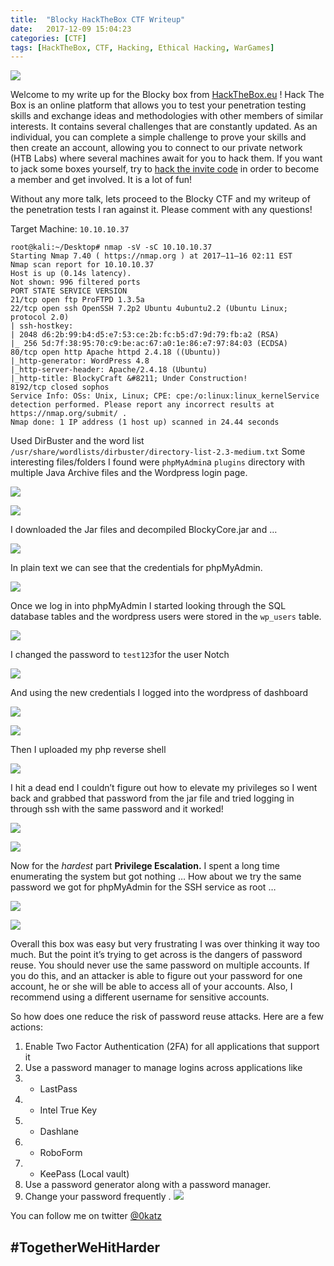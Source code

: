 ```yaml
---
title:  "Blocky HackTheBox CTF Writeup"
date:   2017-12-09 15:04:23
categories: [CTF]
tags: [HackTheBox, CTF, Hacking, Ethical Hacking, WarGames]
---
```


![](https://cdn-images-1.medium.com/max/800/1*NfL_pvv2rFuWhFwS7xUJ-g.png)


Welcome to my write up for the Blocky box from [HackTheBox.eu](https://www.hackthebox.eu/) !
Hack The Box is an online platform that allows you to test your penetration testing skills and exchange ideas and methodologies with other members of similar interests. It contains several challenges that are constantly updated.
As an individual, you can complete a simple challenge to prove your skills and then create an account, allowing you to connect to our private network (HTB Labs) where several machines await for you to hack them.
If you want to jack some boxes yourself, try to [hack the invite code](https://www.hackthebox.eu/invite) in order to become a member and get involved. It is a lot of fun!

Without any more talk, lets proceed to the Blocky CTF and my writeup of the penetration tests I ran against it. Please comment with any questions!


Target Machine: `10.10.10.37`


    root@kali:~/Desktop# nmap -sV -sC 10.10.10.37
    Starting Nmap 7.40 ( https://nmap.org ) at 2017–11–16 02:11 EST
    Nmap scan report for 10.10.10.37
    Host is up (0.14s latency).
    Not shown: 996 filtered ports
    PORT STATE SERVICE VERSION
    21/tcp open ftp ProFTPD 1.3.5a
    22/tcp open ssh OpenSSH 7.2p2 Ubuntu 4ubuntu2.2 (Ubuntu Linux; protocol 2.0)
    | ssh-hostkey:
    | 2048 d6:2b:99:b4:d5:e7:53:ce:2b:fc:b5:d7:9d:79:fb:a2 (RSA)
    |_ 256 5d:7f:38:95:70:c9:be:ac:67:a0:1e:86:e7:97:84:03 (ECDSA)
    80/tcp open http Apache httpd 2.4.18 ((Ubuntu))
    |_http-generator: WordPress 4.8
    |_http-server-header: Apache/2.4.18 (Ubuntu)
    |_http-title: BlockyCraft &#8211; Under Construction!
    8192/tcp closed sophos
    Service Info: OSs: Unix, Linux; CPE: cpe:/o:linux:linux_kernelService detection performed. Please report any incorrect results at https://nmap.org/submit/ .
    Nmap done: 1 IP address (1 host up) scanned in 24.44 seconds

Used DirBuster and the word list `/usr/share/wordlists/dirbuster/directory-list-2.3-medium.txt` Some interesting files/folders I found were `phpMyAdmin`a `plugins` directory with multiple Java Archive files and the Wordpress login page.


![](https://cdn-images-1.medium.com/max/800/1*c5rFpft213VIdwmZtojWMA.png)

![](https://cdn-images-1.medium.com/max/800/1*6u1ACcGZ3Yh1WtE-v4OC7A.png)


I downloaded the Jar files and decompiled BlockyCore.jar and …

![](https://cdn-images-1.medium.com/max/800/1*A-75IhKB-XSVltYajm_feA.png)


In plain text we can see that the credentials for phpMyAdmin.

![](https://cdn-images-1.medium.com/max/1000/1*nfFODtNW6i_LYxwZ2G0C3Q.png)


Once we log in into phpMyAdmin I started looking through the SQL database tables and the wordpress users were stored in the `wp_users` table.

![](https://cdn-images-1.medium.com/max/1000/1*2q0Cm_4ZgpAAOaMUKgQJyQ.png)


I changed the password to `test123`for the user Notch

![](https://cdn-images-1.medium.com/max/1000/1*XynWcCnmy3EOkYNRqXt-0g.png)


And using the new credentials I logged into the wordpress of dashboard

![](https://cdn-images-1.medium.com/max/1000/1*LLUWyJk9czfuQ7WqkNUNvw.png)

![](https://cdn-images-1.medium.com/max/1000/1*MIPB4HlMhyg6Zx8wXKemGA.png)


Then I uploaded my php reverse shell

![](https://cdn-images-1.medium.com/max/1000/1*Ve_t4jD9VlW1AZQDtAkE-A.png)


I hit a dead end I couldn’t figure out how to elevate my privileges so I went back and grabbed that password from the jar file and tried logging in through ssh with the same password and it worked!

![](https://cdn-images-1.medium.com/max/800/1*_qRPUNkhljzS5ZCbg7cYsA.gif)

![](https://cdn-images-1.medium.com/max/800/1*b8_dQRbVciJkp7vxTAFRKA.png)


Now for the *hardest* part **Privilege Escalation.** I spent a long time enumerating the system but got nothing … How about we try the same password we got for phpMyAdmin for the SSH service as root …

![](https://cdn-images-1.medium.com/max/800/1*0dihYv3rHZPMrYxuM9GaHw.png)

![](https://cdn-images-1.medium.com/max/800/1*IIi1hOP8eJs41HkWJN0ZTg.gif)


Overall this box was easy but very frustrating I was over thinking it way too much. But the point it’s trying to get across is the dangers of password reuse. You should never use the same password on multiple accounts. If you do this, and an attacker is able to figure out your password for one account, he or she will be able to access all of your accounts. Also, I recommend using a different username for sensitive accounts.

So how does one reduce the risk of password reuse attacks. Here are a few actions:

1. Enable Two Factor Authentication (2FA) for all applications that support it
2. Use a password manager to manage logins across applications like
3. - LastPass
4. - Intel True Key
5. - Dashlane
6. - RoboForm
7. - KeePass (Local vault)
8. Use a password generator along with a password manager.
9. Change your password frequently .
![](https://cdn-images-1.medium.com/max/800/1*bJQCbeKE8pEPR_P2jjgIkQ.png)


You can follow me on twitter [@0katz](https://www.twitter.com/0katz)

## #TogetherWeHitHarder
